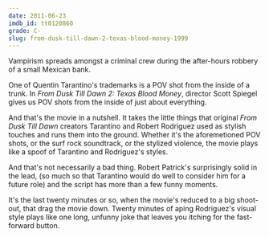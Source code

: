```yaml
---
date: 2011-06-23
imdb_id: tt0120860
grade: C-
slug: from-dusk-till-dawn-2-texas-blood-money-1999
---
```


Vampirism spreads amongst a criminal crew during the after-hours robbery of a small Mexican bank.

One of Quentin Tarantino's trademarks is a POV shot from the inside of a trunk. In _From Dusk Till Dawn 2: Texas Blood Money_, director Scott Spiegel gives us POV shots from the inside of just about everything.

And that's the movie in a nutshell. It takes the little things that original <span data-imdb-id="tt0116367">_From Dusk Till Dawn_</span> creators Tarantino and Robert Rodriguez used as stylish touches and runs them into the ground. Whether it's the aforemetioned POV shots, or the surf rock soundtrack, or the stylized violence, the movie plays like a spoof of Tarantino and Rodriguez's styles.

And that's not necessarily a bad thing. Robert Patrick's surprisingly solid in the lead, (so much so that Tarantino would do well to consider him for a future role) and the script has more than a few funny moments.

It's the last twenty minutes or so, when the movie's reduced to a big shoot-out, that drag the movie down. Twenty minutes of aping Rodriguez's visual style plays like one long, unfunny joke that leaves you itching for the fast-forward button.
